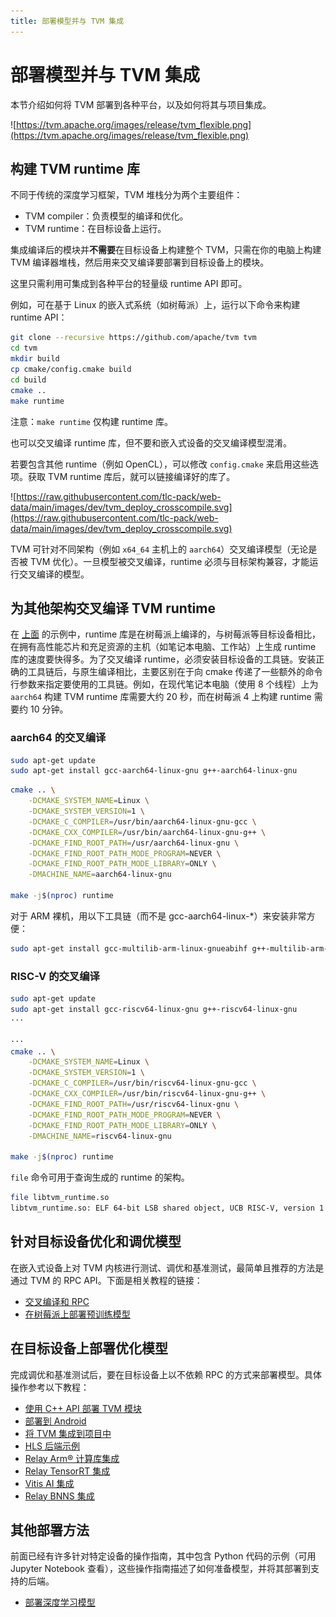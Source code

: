 ```yaml
---
title: 部署模型并与 TVM 集成
---
```


# 部署模型并与 TVM 集成

本节介绍如何将 TVM 部署到各种平台，以及如何将其与项目集成。

 ![https://tvm.apache.org/images/release/tvm_flexible.png](https://tvm.apache.org/images/release/tvm_flexible.png)

## 构建 TVM runtime 库

不同于传统的深度学习框架，TVM 堆栈分为两个主要组件：

* TVM compiler：负责模型的编译和优化。
* TVM runtime：在目标设备上运行。

集成编译后的模块并**不需要**在目标设备上构建整个 TVM，只需在你的电脑上构建 TVM 编译器堆栈，然后用来交叉编译要部署到目标设备上的模块。

这里只需利用可集成到各种平台的轻量级 runtime API 即可。

例如，可在基于 Linux 的嵌入式系统（如树莓派）上，运行以下命令来构建 runtime API：

``` bash
git clone --recursive https://github.com/apache/tvm tvm
cd tvm
mkdir build
cp cmake/config.cmake build
cd build
cmake ..
make runtime
```

注意：`make runtime` 仅构建 runtime 库。

也可以交叉编译 runtime 库，但不要和嵌入式设备的交叉编译模型混淆。

若要包含其他 runtime（例如 OpenCL），可以修改 `config.cmake` 来启用这些选项。获取 TVM runtime 库后，就可以链接编译好的库了。

 ![https://raw.githubusercontent.com/tlc-pack/web-data/main/images/dev/tvm_deploy_crosscompile.svg](https://raw.githubusercontent.com/tlc-pack/web-data/main/images/dev/tvm_deploy_crosscompile.svg)

TVM 可针对不同架构（例如 `x64_64` 主机上的 `aarch64`）交叉编译模型（无论是否被 TVM 优化）。一旦模型被交叉编译，runtime 必须与目标架构兼容，才能运行交叉编译的模型。

## 为其他架构交叉编译 TVM runtime

在 [上面](https://tvm.apache.org/docs/how_to/deploy/index.html#build-tvm-runtime-on-target-device) 的示例中，runtime 库是在树莓派上编译的，与树莓派等目标设备相比，在拥有高性能芯片和充足资源的主机（如笔记本电脑、工作站）上生成 runtime 库的速度要快得多。为了交叉编译 runtime，必须安装目标设备的工具链。安装正确的工具链后，与原生编译相比，主要区别在于向 cmake 传递了一些额外的命令行参数来指定要使用的工具链。例如，在现代笔记本电脑（使用 8 个线程）上为 `aarch64` 构建 TVM runtime 库需要大约 20 秒，而在树莓派 4 上构建 runtime 需要约 10 分钟。

### aarch64 的交叉编译

``` bash
sudo apt-get update
sudo apt-get install gcc-aarch64-linux-gnu g++-aarch64-linux-gnu
```

``` bash
cmake .. \
    -DCMAKE_SYSTEM_NAME=Linux \
    -DCMAKE_SYSTEM_VERSION=1 \
    -DCMAKE_C_COMPILER=/usr/bin/aarch64-linux-gnu-gcc \
    -DCMAKE_CXX_COMPILER=/usr/bin/aarch64-linux-gnu-g++ \
    -DCMAKE_FIND_ROOT_PATH=/usr/aarch64-linux-gnu \
    -DCMAKE_FIND_ROOT_PATH_MODE_PROGRAM=NEVER \
    -DCMAKE_FIND_ROOT_PATH_MODE_LIBRARY=ONLY \
    -DMACHINE_NAME=aarch64-linux-gnu

make -j$(nproc) runtime
```

对于 ARM 裸机，用以下工具链（而不是 gcc-aarch64-linux-*）来安装非常方便：

``` bash
sudo apt-get install gcc-multilib-arm-linux-gnueabihf g++-multilib-arm-linux-gnueabihf
```

### RISC-V 的交叉编译

``` bash
sudo apt-get update
sudo apt-get install gcc-riscv64-linux-gnu g++-riscv64-linux-gnu
···

···
cmake .. \
    -DCMAKE_SYSTEM_NAME=Linux \
    -DCMAKE_SYSTEM_VERSION=1 \
    -DCMAKE_C_COMPILER=/usr/bin/riscv64-linux-gnu-gcc \
    -DCMAKE_CXX_COMPILER=/usr/bin/riscv64-linux-gnu-g++ \
    -DCMAKE_FIND_ROOT_PATH=/usr/riscv64-linux-gnu \
    -DCMAKE_FIND_ROOT_PATH_MODE_PROGRAM=NEVER \
    -DCMAKE_FIND_ROOT_PATH_MODE_LIBRARY=ONLY \
    -DMACHINE_NAME=riscv64-linux-gnu

make -j$(nproc) runtime
```

`file` 命令可用于查询生成的 runtime 的架构。

``` bash
file libtvm_runtime.so
libtvm_runtime.so: ELF 64-bit LSB shared object, UCB RISC-V, version 1 (GNU/Linux), dynamically linked, BuildID[sha1]=e9ak845b3d7f2c126dab53632aea8e012d89477e, not stripped
```

## 针对目标设备优化和调优模型

在嵌入式设备上对 TVM 内核进行测试、调优和基准测试，最简单且推荐的方法是通过 TVM 的 RPC API。下面是相关教程的链接：

* [交叉编译和 RPC](/docs/tutorial/rpc)
* [在树莓派上部署预训练模型](https://tvm.apache.org/docs/how_to/deploy_models/deploy_model_on_rasp.html#tutorial-deploy-model-on-rasp)

## 在目标设备上部署优化模型

完成调优和基准测试后，要在目标设备上以不依赖 RPC 的方式来部署模型。具体操作参考以下教程：

* [使用 C++ API 部署 TVM 模块](deploy_c++)
* [部署到 Android](deploy_android)
* [将 TVM 集成到项目中](integrate)
* [HLS 后端示例](hls)
* [Relay Arm®  计算库集成](relay_arm)
* [Relay TensorRT 集成](relay_tensorrt)
* [Vitis AI 集成](vitis_ai)
* [Relay BNNS 集成](relay_bnns)

## 其他部署方法

前面已经有许多针对特定设备的操作指南，其中包含 Python 代码的示例（可用 Jupyter Notebook 查看），这些操作指南描述了如何准备模型，并将其部署到支持的后端。

* [部署深度学习模型](deploy_models)
